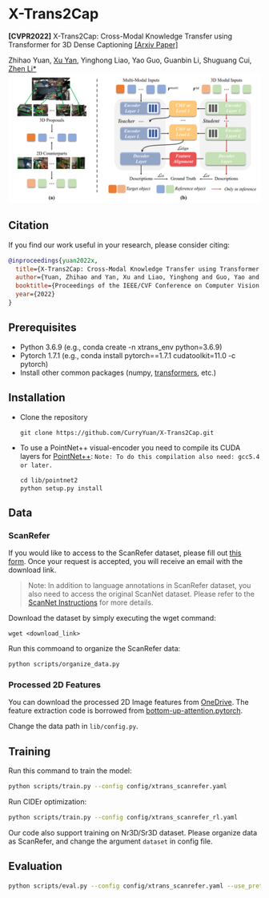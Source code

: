 # X-Trans2Cap
**[CVPR2022]** X-Trans2Cap: Cross-Modal Knowledge Transfer using Transformer for 3D Dense Captioning [[Arxiv Paper]](https://arxiv.org/abs/2203.00843)

Zhihao Yuan, [Xu Yan](https://github.com/yanx27), Yinghong Liao, Yao Guo, Guanbin Li, Shuguang Cui, [Zhen Li*](https://mypage.cuhk.edu.cn/academics/lizhen/)
![](figures/pipeline.png)

## Citation

If you find our work useful in your research, please consider citing:
```bibtex
@inproceedings{yuan2022x,
  title={X-Trans2Cap: Cross-Modal Knowledge Transfer using Transformer for 3D Dense Captioning},
  author={Yuan, Zhihao and Yan, Xu and Liao, Yinghong and Guo, Yao and Li, Guanbin and Li, Zhen and Cui, Shuguang},
  booktitle={Proceedings of the IEEE/CVF Conference on Computer Vision and Pattern Recognition},
  year={2022}
}
```

## Prerequisites
* Python 3.6.9 (e.g., conda create -n xtrans_env python=3.6.9)
* Pytorch 1.7.1 (e.g., conda install pytorch==1.7.1 cudatoolkit=11.0 -c pytorch)
* Install other common packages (numpy, [transformers](https://huggingface.co/docs/transformers/index), etc.)

## Installation
- Clone the repository

    ```
    git clone https://github.com/CurryYuan/X-Trans2Cap.git
    ```

- To use a PointNet++ visual-encoder you need to compile its CUDA layers for [PointNet++](http://arxiv.org/abs/1706.02413):
```Note: To do this compilation also need: gcc5.4 or later.```
    ```
    cd lib/pointnet2
    python setup.py install
    ```

## Data

### ScanRefer

If you would like to access to the ScanRefer dataset, please fill out [this form](https://forms.gle/aLtzXN12DsYDMSXX6). Once your request is accepted, you will receive an email with the download link.

> Note: In addition to language annotations in ScanRefer dataset, you also need to access the original ScanNet dataset. Please refer to the [ScanNet Instructions](data/scannet/README.md) for more details.

Download the dataset by simply executing the wget command:
```shell
wget <download_link>
```

Run this commoand to organize the ScanRefer data:
```bash
python scripts/organize_data.py
```

### Processed 2D Features
You can download the processed 2D Image features from [OneDrive](https://cuhko365-my.sharepoint.com/:u:/g/personal/221019046_link_cuhk_edu_cn/EYoVKnDvr89OoWstNIK2aDEBWjBmxAovQjg6bP34xZ3j2w?e=zvGRom). The feature extraction code is borrowed from [bottom-up-attention.pytorch](https://github.com/MILVLG/bottom-up-attention.pytorch).

Change the data path in `lib/config.py`.

## Training

Run this command to train the model:

```bash
python scripts/train.py --config config/xtrans_scanrefer.yaml
```

Run CIDEr optimization:
```bash
python scripts/train.py --config config/xtrans_scanrefer_rl.yaml
```

Our code also support training on Nr3D/Sr3D dataset. Please organize data as ScanRefer, and change the argument `dataset` in config file.

## Evaluation

```bash
python scripts/eval.py --config config/xtrans_scanrefer.yaml --use_pretrained xtrans_scanrefer_rl --force
```
